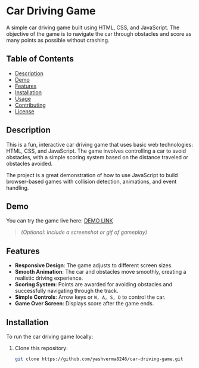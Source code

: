 # Car Driving Game

A simple car driving game built using HTML, CSS, and JavaScript. The objective of the game is to navigate the car through obstacles and score as many points as possible without crashing.

## Table of Contents

- [Description](#description)
- [Demo](#demo)
- [Features](#features)
- [Installation](#installation)
- [Usage](#usage)
- [Contributing](#contributing)
- [License](#license)

## Description

This is a fun, interactive car driving game that uses basic web technologies: HTML, CSS, and JavaScript. The game involves controlling a car to avoid obstacles, with a simple scoring system based on the distance traveled or obstacles avoided.

The project is a great demonstration of how to use JavaScript to build browser-based games with collision detection, animations, and event handling.

## Demo

You can try the game live here: [DEMO LINK](#)

> *(Optional: Include a screenshot or gif of gameplay)*

## Features

- **Responsive Design**: The game adjusts to different screen sizes.
- **Smooth Animation**: The car and obstacles move smoothly, creating a realistic driving experience.
- **Scoring System**: Points are awarded for avoiding obstacles and successfully navigating through the track.
- **Simple Controls**: Arrow keys or `W, A, S, D` to control the car.
- **Game Over Screen**: Displays score after the game ends.

## Installation

To run the car driving game locally:

1. Clone this repository:
   ```bash
   git clone https://github.com/yashverma8246/car-driving-game.git

